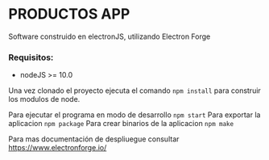 # PRODUCTOS APP

Software construido en electronJS, utilizando Electron Forge

### Requisitos:
- nodeJS >= 10.0

Una vez clonado el proyecto ejecuta el comando `npm install` para construir los
modulos de node.

Para ejecutar el programa en modo de desarrollo `npm start`
Para exportar la aplicacion `npm package`
Para crear binarios de la aplicacion `npm make`


Para mas documentación de despliuegue consultar https://www.electronforge.io/
